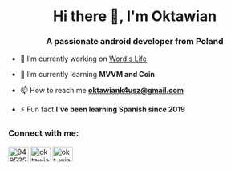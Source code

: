 <h1 align="center">Hi there 👋, I'm Oktawian</h1>
<h3 align="center">A passionate android developer from Poland</h3>

- 🔭 I’m currently working on [Word's Life](https://github.com/whycody/Words_Life)

- 🌱 I’m currently learning **MVVM and Coin**

- 📫 How to reach me **oktawiank4usz@gmail.com**

- ⚡ Fun fact **I've been learning Spanish since 2019**

<p align="left">
<h3 align="left">Connect with me:</h3>
<a href="https://stackoverflow.com/users/9495357" target="blank"><img align="center" src="https://cdn.jsdelivr.net/npm/simple-icons@3.0.1/icons/stackoverflow.svg" alt="9495357" height="30" width="40" /></a>
<a href="https://fb.com/oktawian.kausz" target="blank"><img align="center" src="https://cdn.jsdelivr.net/npm/simple-icons@3.0.1/icons/facebook.svg" alt="oktawian.kausz" height="30" width="40" /></a>
<a href="https://instagram.com/okt_wian" target="blank"><img align="center" src="https://cdn.jsdelivr.net/npm/simple-icons@3.0.1/icons/instagram.svg" alt="okt_wian" height="30" width="40" /></a>
</p>
